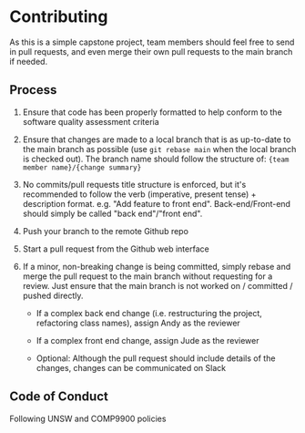 # Contributing

As this is a simple capstone project, team members should feel free to send in pull requests, and even merge their own pull requests to the main branch if needed.

## Process

1. Ensure that code has been properly formatted to help conform to the software quality assessment criteria

2. Ensure that changes are made to a local branch that is as up-to-date to the main branch as possible (use `git rebase main` when the local branch is checked out). The branch name should follow the structure of: `{team member name}/{change summary}`

3. No commits/pull requests title structure is enforced, but it's recommended to follow the verb (imperative, present tense) + description format. e.g. "Add feature to front end". Back-end/Front-end should simply be called "back end"/"front end".

4. Push your branch to the remote Github repo

5. Start a pull request from the Github web interface

6. If a minor, non-breaking change is being committed, simply rebase and merge the pull request to the main branch without requesting for a review. Just ensure that the main branch is not worked on / committed / pushed directly.

    - If a complex back end change (i.e. restructuring the project, refactoring class names), assign Andy as the reviewer
    
    - If a complex front end change, assign Jude as the reviewer

    - Optional: Although the pull request should include details of the changes, changes can be communicated on Slack


## Code of Conduct

Following UNSW and COMP9900 policies

